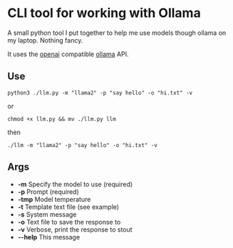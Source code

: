 # CLI tool for working with Ollama

A small python tool I put together to help me use models though ollama on my laptop. Nothing fancy.

It uses the [openai](http://www.openai.com) compatible [ollama](https://ollama.com) API.

## Use
```python3 ./llm.py -m "llama2" -p "say hello" -o "hi.txt" -v```

or 

```chmod +x llm.py && mv ./llm.py llm```

then

```./llm -m "llama2" -p "say hello" -o "hi.txt" -v```

## Args
* **-m** Specify the model to use (required)
* **-p** Prompt (required)
* **-tmp** Model temperature
* **-t** Template text file (see example)
* **-s** System message
* **-o** Text file to save the response to
* **-v** Verbose, print the response to stout
* **--help** This message
